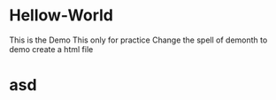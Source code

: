 # Hellow-World
This is the Demo
This only for practice
Change the spell of demonth to demo
create a html file

<html>
<head></head>
<body>
<div>
<h1>asd</h1>
</div>
</body>
</html>
